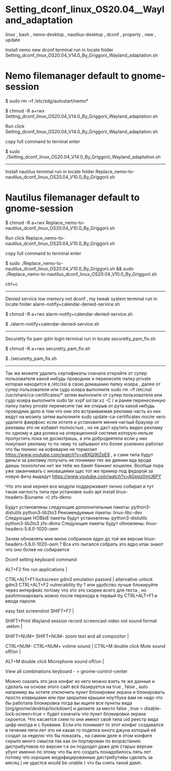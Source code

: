 # Setting_dconf_linux_OS20.04__Wayland_adaptation
linux , bash , nemo-desktop , nautilus-desktop , dconf , property , new , update

Install nemo new dconf terminal run in locate folder Setting_dconf_linux_OS20.04_V14.0_By_Griggorii_Wayland_adaptation.sh

# Nemo filemanager default to gnome-session

$ sudo rm -rf /etc/xdg/autostart/nemo*

$ chmod -R a+rwx Setting_dconf_linux_OS20.04_V14.0_By_Griggorii_Wayland_adaptation.sh

Run click Setting_dconf_linux_OS20.04_V14.0_By_Griggorii_Wayland_adaptation.sh

copy full command to terninal enter

$ sudo ./Setting_dconf_linux_OS20.04_V14.0_By_Griggorii_Wayland_adaptation.sh

_________________________________________________________________________________________________________________________________________________________________

Install nautilus terminal run in locate folder Replace_nemo-to-nautilus_dconf_linux_OS20.04_V10.0_By_Griggorii.sh

# Nautilus filemanager default to gnome-session

$ chmod -R a+rwx Replace_nemo-to-nautilus_dconf_linux_OS20.04_V10.0_By_Griggorii.sh

Run click Replace_nemo-to-nautilus_dconf_linux_OS20.04_V10.0_By_Griggorii.sh

copy full command to terminal enter

$ sudo ./Replace_nemo-to-nautilus_dconf_linux_OS20.04_V10.0_By_Griggorii.sh && sudo ./Replace_nemo-to-nautilus_dconf_linux_OS20.04_V10.0_By_Griggorii.sh

ctrl+c
_____________________________________________________________________________________________________________________________________________________

Denied service low memory not dconf , my tweak system terminal run in locate folder alarm-notify+calendar-denied-service.sh

$ chmod -R a+rwx alarm-notify+calendar-denied-service.sh

$ ./alarm-notify+calendar-denied-service.sh

_____________________________________________________________________________________________________________________________________________________

Securetty fix pam gdm login terminal run in locate securetty_pam_fix.sh

$ chmod -R a+rwx securetty_pam_fix.sh

$ ./securetty_pam_fix.sh

_____________________________________________________________________________________________________________________________________________________

Так же можете удалить сертификаты сначала откройте от супер пользователя какой нибудь проводник и перенесите папку private которая находится в /etc/ssl в свою домашнию папку юзера , далее от супер пользователя или судо юзера выполните sudo rm -rf /etc/ssl /usr/share/ca-certificates/* затем выполните от супер пользователя или судо юзера выполните sudo tar xvpf ssl.tar.xz -C / и ранее перенесенную папку папку private перенесите так же открыв от рута какой нибудь проводник дело в том что они это встраиваемая реклама часть из них ведут на мозилу затем выполните sudo update-ca-certificates после чего удалите фаирфокс если хотите и установите менее наглый браузер от рекламы это не избавит полностью , но не даст крутить видео рекламу по одному и два ролика на операционной системе которую нельзя пропустить пока не досмотришь, а эти добродеятели если у них покупают рекламу то по чему то забывают кто более усиленно работал что бы люникс на кофеварке не тормозил https://www.youtube.com/watch?v=p8XQi9tZpE8 , а сами типа будут деньги за рекламу получать не понимаю тех же деянии яда вроде даешь технологии нет же тебе же банят банкинг кошелек. Вообще пора уже заканчивать с иновациями щас тот же пример под федорой за новую фичу выдадут https://www.youtube.com/watch?v=AGpgz0mU6PY

Что это мой кернел все модули поддерживает лично собирал и тут такая наглость типа при установке sudo apt install linux-headers-$(uname -r) zfs-dkms:

Будут установлены следующие дополнительные пакеты:
  python3-distutils python3-lib2to3
Рекомендуемые пакеты:
  linux-libc-dev
Следующие НОВЫЕ пакеты будут установлены:
  python3-distutils python3-lib2to3 zfs-dkms
Следующие пакеты будут обновлены:
  linux-headers-5.6.0-1020-oem
  
Зачем обновлять мне мною собранное ядро до той же версии linux-headers-5.6.0-1020-oem ? Все кто пытался собрать это ядро итак знают что оно более не собирается

Dconf setting keyboard command

ALT+F2 fire run applications |

CTRL+ALT+F1 lockscreen gdm3 emulation passwd | alternative unlock gdm3 CTRL+ALT+F2 vulnerability tty ? или удобство лучше блокируйте через интерфейс потому что это это скорее всего для теста , но разбллокировать иожно после перехода в первый tty CTRL+ALT+F1 и ввода пароля.

easy fast screenshot SHIFT+F7 |

SHIFT+Print Wayland session record screencast video not sound format .webm |

SHIFT+NUM+ SHIFT+NUM- zoom text and all compozitor |

CTRL+NUM- CTRL+NUM+ volime sound | CTRL+M double click Mute sound off/on |

ALT+M double click Microphone sound off/on | 

View all combinations keyboard - > gnome-control-center

Можно сказать это java конфиг из него можно взять те же данные и сделать на основе этого сайт всё базируется на true , false , auto например вы хотите отключить пункт блокировки экрана и блокировать просто клавишами или при закрытии крышки ноутбука вам не надо что бы работала блокировка тогда вы ищите все пункты вида [org/gnome/desktop/lockdown] и делаете за место false , true > disable-lock-screen=true < будет означать что пункт блокировки экрана скроется. Что касается схем то они имеют свой типа uid реестр вида цифр иногда и с буквами. Если кто понимает то этот конфиг создавался в течение пяти лет это не какая то поделка юного джуна который её создал за неделю что бы показать , на самом деле в этом конфиге скрыто много смысла так как он портирован по возрастанию дистрибутивов по версии т.е он подходит даже для старых версии убунт именно по этому что бы его создать понадобилось пять лет потому что хорошие модифицированные дистрибутивы сделать за месяц ( не удастся would be unable ) что бы снять такой дамп.

